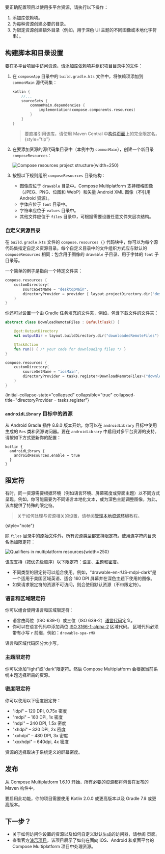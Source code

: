 [//]: # (title: 多平台资源的设置与配置)

<show-structure depth="3"/>

要正确配置项目以使用多平台资源，请执行以下操作：

1.  添加库依赖项。
2.  为每种资源创建必要的目录。
3.  为限定资源创建额外目录（例如，用于深色 UI 主题的不同图像或本地化字符串）。

## 构建脚本和目录设置

要在多平台项目中访问资源，请添加库依赖项并组织项目目录中的文件：

1.  在 `composeApp` 目录中的 `build.gradle.kts` 文件中，将依赖项添加到 `commonMain` 源代码集：

    ```kotlin
    kotlin {
        //...
        sourceSets {
            commonMain.dependencies {
                implementation(compose.components.resources)
            }
        }
    }
    ```

    > 要直接引用该库，请使用 Maven Central 中[构件页面](https://central.sonatype.com/artifact/org.jetbrains.compose.components/components-resources)上的完全限定名。
    {style="tip"}

2.  在要添加资源的源代码集目录中（本例中为 `commonMain`），创建一个新目录 `composeResources`：

    ![Compose resources project structure](compose-resources-structure.png){width=250}

3.  按照以下规则组织 `composeResources` 目录结构：

    *   图像应位于 `drawable` 目录中。Compose Multiplatform 支持栅格图像（JPEG、PNG、位图和 WebP）和矢量 Android XML 图像（不引用 Android 资源）。
    *   字体应位于 `font` 目录中。
    *   字符串应位于 `values` 目录中。
    *   其他文件应位于 `files` 目录中，可根据需要设置任意文件夹层次结构。

### 自定义资源目录

在 `build.gradle.kts` 文件的 `compose.resources {}` 代码块中，你可以为每个源代码集指定自定义资源目录。每个自定义目录中的文件组织方式应与默认的 `composeResources` 相同：包含用于图像的 `drawable` 子目录、用于字体的 `font` 子目录等。

一个简单的例子是指向一个特定文件夹：

```kotlin
compose.resources {
    customDirectory(
        sourceSetName = "desktopMain",
        directoryProvider = provider { layout.projectDirectory.dir("desktopResources") }
    )
}
```

你还可以设置一个由 Gradle 任务填充的文件夹，例如，包含下载文件的文件夹：

```kotlin
abstract class DownloadRemoteFiles : DefaultTask() {

    @get:OutputDirectory
    val outputDir = layout.buildDirectory.dir("downloadedRemoteFiles")

    @TaskAction
    fun run() { /* your code for downloading files */ }
}

compose.resources {
    customDirectory(
        sourceSetName = "iosMain",
        directoryProvider = tasks.register<DownloadRemoteFiles>("downloadedRemoteFiles").map { it.outputDir.get() }
    )
}
```
{initial-collapse-state="collapsed" collapsible="true"  collapsed-title="directoryProvider = tasks.register<DownloadRemoteFiles>"}

### `androidLibrary` 目标中的资源
<secondary-label ref="Experimental"/>

从 Android Gradle 插件 8.8.0 版本开始，你可以在 `androidLibrary` 目标中使用生成的 `Res` 类和资源访问器。要在 `androidLibrary` 中启用对多平台资源的支持，请按如下方式更新你的配置：

```
kotlin {
  androidLibrary {
    androidResources.enable = true
  }
}
```

## 限定符

有时，同一资源需要根据环境（例如语言环境、屏幕密度或界面主题）以不同方式呈现。例如，你可能需要为不同语言本地化文本，或为深色主题调整图像。为此，该库提供了特殊的限定符。

> 关于如何处理与资源相关的设置，请参阅[管理本地资源环境](compose-resource-environment.md)教程。
>
{style="note"}

除 `files` 目录中的原始文件外，所有资源类型都支持限定符。使用连字符向目录名添加限定符：

![Qualifiers in multiplatform resources](compose-resources-qualifiers.png){width=250}

该库支持（按优先级顺序）以下限定符：[语言](#language-and-regional-qualifiers)、[主题](#theme-qualifier)和[密度](#density-qualifier)。

*   不同类型的限定符可以组合使用。例如，“drawable-en-rUS-mdpi-dark”是一个适用于美国区域英语、适合 160 DPI 屏幕并在深色主题下使用的图像。
*   如果请求限定符的资源不可访问，则会使用默认资源（不带限定符）。

### 语言和区域限定符

你可以组合使用语言和区域限定符：
*   语言由两位（ISO 639-1）或三位（ISO 639-2）[语言代码](https://www.loc.gov/standards/iso639-2/php/code_list.php)定义。
*   你可以在语言代码中添加两位 [ISO 3166-1-alpha-2](https://en.wikipedia.org/wiki/ISO_3166-1_alpha-2) 区域代码。
    区域代码必须带有小写 `r` 前缀，例如：`drawable-spa-rMX`

语言和区域代码区分大小写。

### 主题限定符

你可以添加“light”或“dark”限定符。然后 Compose Multiplatform 会根据当前系统主题选择所需的资源。

### 密度限定符

你可以使用以下密度限定符：

*   "ldpi" – 120 DPI, 0.75x 密度
*   "mdpi" – 160 DPI, 1x 密度
*   "hdpi" – 240 DPI, 1.5x 密度
*   "xhdpi" – 320 DPI, 2x 密度
*   "xxhdpi" – 480 DPI, 3x 密度
*   "xxxhdpi" – 640dpi, 4x 密度

资源的选择取决于系统定义的屏幕密度。

## 发布

从 Compose Multiplatform 1.6.10 开始，所有必要的资源都将包含在发布的 Maven 构件中。

要启用此功能，你的项目需要使用 Kotlin 2.0.0 或更高版本以及 Gradle 7.6 或更高版本。

## 下一步？

*   关于如何访问你设置的资源以及如何自定义默认生成的访问器，请参阅 [](compose-multiplatform-resources-usage.md) 页面。
*   查看官方[演示项目](https://github.com/JetBrains/compose-multiplatform/tree/master/components/resources/demo)，该项目展示了如何在面向 iOS、Android 和桌面平台的 Compose Multiplatform 项目中处理资源。